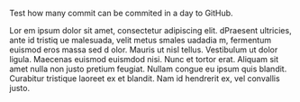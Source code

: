Test how many commit can be commited in a day to GitHub.


Lor em ipsum  dolor sit amet, consectetur adipiscing elit. dPraesent ultricies, ante id tristiq ue malesuada, velit metus  smales uadadia m,  fermentum euismod eros massa sed d olor. Mauris ut nisl tellus. Vestibulum ut dolor ligula. Maecenas euismod euismdod nisi. Nunc et tortor erat. Aliquam sit amet nulla non justo pretium feugiat. Nullam congue eu ipsum quis blandit. Curabitur tristique laoreet ex et blandit. Nam id hendrerit ex, vel convallis justo.